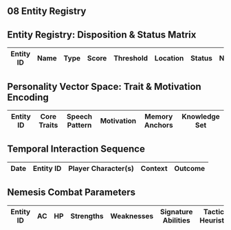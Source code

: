 ## 08 Entity Registry

## Entity Registry: Disposition & Status Matrix
| Entity ID | Name | Type | Score | Threshold | Location | Status | Notes |
|-----------|------|------|-------|-----------|----------|--------|-------|


## Personality Vector Space: Trait & Motivation Encoding
| Entity ID | Core Traits | Speech Pattern | Motivation | Memory Anchors | Knowledge Set |
|-----------|-------------|----------------|------------|----------------|---------------|


## Temporal Interaction Sequence
| Date | Entity ID | Player Character(s) | Context | Outcome |
|------|-----------|---------------------|---------|---------|


## Nemesis Combat Parameters
| Entity ID | AC | HP | Strengths | Weaknesses | Signature Abilities | Tactical Heuristics |
|-----------|----|----|-----------|------------|---------------------|---------------------|